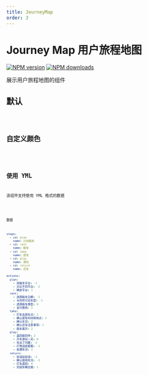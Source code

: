 ```yaml
---
title: JourneyMap
order: 3
---
```


# Journey Map 用户旅程地图

[![NPM version][version-image]][version-url] [![NPM downloads][download-image]][download-url]

[version-image]: http://img.shields.io/npm/v/@arvinxu/journey-map.svg?color=deepgreen&label=latest
[version-url]: http://npmjs.org/package/@arvinxu/journey-map
[download-image]: https://img.shields.io/npm/dm/@arvinxu/journey-map.svg
[download-url]: https://github.com/arvinxx/components/tree/master/packages/journey-map

展示用户旅程地图的组件

## 默认

<code src='./examples/JourneyMap/Demo.tsx' />

## 自定义颜色

<code src='./examples/JourneyMap/CustomColor.tsx' />

## 使用 YML

该组件支持使用 YML 格式的数据

<code src='./examples/JourneyMap/YAML.tsx' />

数据

```yaml
steps:
  - id: plan
    name: 计划租车
  - id: rent
    name: 租车
  - id: take
    name: 提车
  - id: play
    name: 游玩
  - id: return
    name: 还车

actions:
  plan:
    - 找租车平台: -1
    - 对比不同平台: -2
    - 确定平台: 1
  rent:
    - 选择租车日期: -1
    - 与同伴讨论车型: -1
    - 选择租车类型: 0
    - 支付费用: 1
  take:
    - 打车去提车点: 2
    - 确认提车时间和地点: 2
    - 确认车况: 2
    - 确认还车注意事项: 1
    - 取车离开: 2
  play:
    - 返回接同伴: 2
    - 开车游玩一天: 0
    - 车出了问题: -2
    - 打电话给客服: -1
    - 处理车况: 2
  return:
    - 加油站加油: -1
    - 确认使用车况: -1
    - 打车返回: 0
    - 完成车辆交接: 1
```

<API src='../../../packages/journey-map/src/index.tsx'></API>
